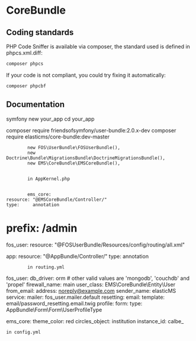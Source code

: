 CoreBundle
=============

Coding standards
----------------
PHP Code Sniffer is available via composer, the standard used is defined in phpcs.xml.diff:
````bash
composer phpcs
````

If your code is not compliant, you could try fixing it automatically:
````bash
composer phpcbf
````

Documentation
-------------
symfony new your_app
cd your_app
 
composer require friendsofsymfony/user-bundle:2.0.x-dev
composer require elasticms/core-bundle:dev-master
 
 
        	new FOS\UserBundle\FOSUserBundle(),
        	new Doctrine\Bundle\MigrationsBundle\DoctrineMigrationsBundle(),
            new EMS\CoreBundle\EMSCoreBundle(),
            
            
            in AppKernel.php
            
            
            ems_core:
    resource: "@EMSCoreBundle/Controller/"
    type:     annotation
#    prefix:   /admin

fos_user:
    resource: "@FOSUserBundle/Resources/config/routing/all.xml"    

app:
    resource: "@AppBundle/Controller/"
    type:     annotation
            
            in routing.yml
            
            
fos_user:
    db_driver: orm # other valid values are 'mongodb', 'couchdb' and 'propel'
    firewall_name: main
    user_class: EMS\CoreBundle\Entity\User
    from_email: 
        address: noreply@example.com
        sender_name: elasticMS
    service:
        mailer: fos_user.mailer.default
    resetting:
        email:
            template: email/password_resetting.email.twig
    profile:
        form:
            type: AppBundle\Form\Form\UserProfileType
            
ems_core:
    theme_color: red
    circles_object: institution
    instance_id: calbe_
    
    in config.yml